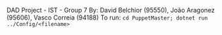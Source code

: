 DAD Project - IST - Group 7
By: David Belchior (95550), João Aragonez (95606), Vasco Correia (94188)
To run: `cd PuppetMaster; dotnet run ../Config/<filename>`
